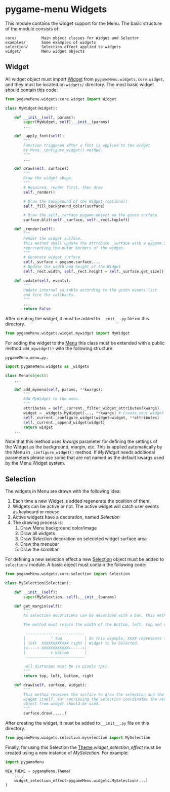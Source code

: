# pygame-menu Widgets

This module contains the widget support for the Menu. The basic structure of the module consists of:

```
core/           Main object classes for Widget and Selector
examples/       Some examples of widgets
selection/      Selection effect applied to widgets
widget/         Menu widget objects
```

## Widget

All widget object must import [Widget](https://github.com/ppizarror/pygame-menu/blob/master/pygameMenu/widgets/core/widget.py) from `pygameMenu.widgets.core.widget`, and they must be located on `widgets/` directory. The most basic widget should contain this code:

```python
from pygameMenu.widgets.core.widget import Widget

class MyWidget(Widget):

    def __init__(self, params):
        super(MyWidget, self).__init__(params)
        ...

    def _apply_font(self):
        """
        Function triggered after a font is applied to the widget
        by Menu._configure_widget() method.
        """
        ...

    def draw(self, surface):
        """
        Draw the widget shape.
        """
        # Required, render first, then draw
        self._render()

        # Draw the background of the Widget (optional)
        self._fill_background_color(surface)

        # Draw the self._surface pygame object on the given surface
        surface.blit(self._surface, self._rect.topleft)

    def _render(self):
        """
        Render the widget surface.
        This method shall update the attribute _surface with a pygame.Surface
        representing the outer borders of the widget.
        """
        # Generate widget surface
        self._surface = pygame.surface....
        # Update the width and height of the Widget
        self._rect.width, self._rect.height = self._surface.get_size() + SomeConstants

    def update(self, events):
        """
        Update internal variable according to the given events list
        and fire the callbacks.
        """
        ...
        return False

```

After creating the widget, it must be added to  `__init__.py` file on this directory.

```python
from pygameMenu.widgets.widget.mywidget import MyWidget
```

For adding the widget to the [Menu](https://github.com/ppizarror/pygame-menu/blob/master/pygameMenu/menu.py) this class must be extended with a public method `add_mywidget()` with the following structure:

`pygameMenu.menu.py:`

```python
import pygameMenu.widgets as _widgets

class Menu(object):
    ...

    def add_mymenu(self, params, **kwargs):
        """
        Add MyWidget to the menu.
        """
        attributes = self._current._filter_widget_attributes(kwargs)
        widget = _widgets.MyWidget(..., **kwargs) # Create your widget
        self._current._configure_widget(widget=widget, **attributes)
        self._current._append_widget(widget)
        return widget
    ...

```

Note that this method uses *kwargs* parameter for defining the settings of the Widget as the background, margin, etc. This is applied automatically by the Menu in `_configure_widget()` method. If *MyWidget* needs additional parameters please use some that are not named as the default kwargs used by the Menu Widget system.

## Selection

The widgets in Menu are drawn with the following idea:

1. Each time a new Widget is added regenerate the position of them.
2. Widgets can be active or not. The active widget will catch user events as keyboard or mouse.
3. Active widgets have a decoration, named *Selection*
4. The drawing process is:
   1. Draw Menu background color/image
   2. Draw all widgets
   3. Draw *Selection* decoration on seleceted widget surface area
   4. Draw the menubar
   5. Draw the scrollbar

For defining a new selection effect a new [Selection](https://github.com/ppizarror/pygame-menu/blob/master/pygameMenu/widgets/core/selection.py) object must be added to `selection/` module. A basic object must contain the following code:

```python
from pygameMenu.widgets.core.selection import Selection

class MySelection(Selection):

    def __init__(self):
        super(MySelection, self).__init__(params)

    def get_margin(self):
        """
        As selection decorations can be described with a box, this method must return the additional margin of the selection. If the margin is zero, then the selection size is the same as the original widget.

        The method must return the width of the bottom, left, top and right margins.

         --------------------------
        |           ^ top          | In this example, XXXX represents the
        | left  XXXXXXXXXXXX right | Widget to be Selected.
        |<----> XXXXXXXXXXXX<----->|
        |           v bottom       |
         --------------------------

         All distances must be in pixels (px).
        """
        return top, left, bottom, right

    def draw(self, surface, widget):
        """
        This method receives the surface to draw the selection and the
        widget itself. For retrieving the Selection coordinates the rect
        object from widget should be used.
        """
        surface.draw(.....)

```

After creating the widget, it must be added to  `__init__.py` file on this directory.

```python
from pygameMenu.widgets.selection.myselection import MySelection
```

Finally, for using this Selection the [Theme](https://github.com/ppizarror/pygame-menu/blob/master/pygameMenu/themes.py).*widget_selection_effect* must be created using a new instance of *MySelection*. For example:

```python
import pygameMenu

NEW_THEME = pygameMenu.Theme(
    ...,
    widget_selection_effect=pygameMenu.widgets.MySelection(...)
)

```
